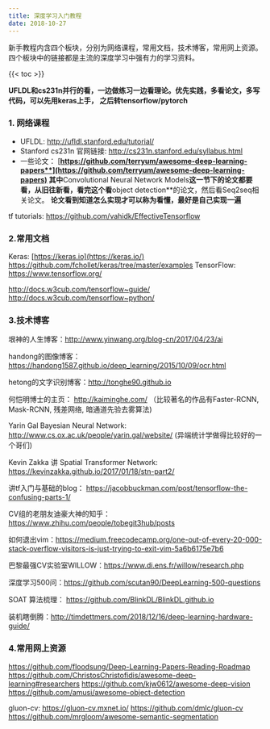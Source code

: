 ```yaml
---
title: 深度学习入门教程
date: 2018-10-27
---
```


新手教程内含四个板块，分别为网络课程，常用文档，技术博客，常用网上资源。四个板块中的链接都是主流的深度学习中强有力的学习资料。

<!--more-->

{{< toc >}}

**UFLDL和cs231n并行的看，一边做练习一边看理论。优先实践，多看论文，多写代码，可以先用keras上手， 之后转tensorflow/pytorch**

### 1. 网络课程

- UFLDL: http://ufldl.stanford.edu/tutorial/
- Stanford cs231n 官网链接: http://cs231n.stanford.edu/syllabus.html
- 一些论文： [**https://github.com/terryum/awesome-deep-learning-papers**](https://github.com/terryum/awesome-deep-learning-papers)
  其中**Convolutional Neural Network Models**这一节下的论文都要看，从旧往新看，看完这个看**object detection**的论文，然后看Seq2seq相关论文。
  **论文看到知道怎么实现才可以称为看懂，最好是自己实现一遍**

tf tutorials: https://github.com/vahidk/EffectiveTensorflow



### 2.常用文档

Keras: [https://keras.io](https://keras.io/)
https://github.com/fchollet/keras/tree/master/examples
TensorFlow: https://www.tensorflow.org/

http://docs.w3cub.com/tensorflow~guide/
http://docs.w3cub.com/tensorflow~python/



### 3.技术博客

垠神的人生博客：http://www.yinwang.org/blog-cn/2017/04/23/ai

handong的图像博客：https://handong1587.github.io/deep_learning/2015/10/09/ocr.html

hetong的文字识别博客：http://tonghe90.github.io

何恺明博士的主页： http://kaiminghe.com/ （比较著名的作品有Faster-RCNN, Mask-RCNN, 残差网络, 暗通道先验去雾算法)

Yarin Gal Bayesian Neural Network: http://www.cs.ox.ac.uk/people/yarin.gal/website/ (异端统计学做得比较好的一个哥们)

Kevin Zakka 讲 Spatial Transformer Network: https://kevinzakka.github.io/2017/01/18/stn-part2/

讲tf入门与基础的blog： https://jacobbuckman.com/post/tensorflow-the-confusing-parts-1/

CV组的老朋友迪豪大神的知乎：https://www.zhihu.com/people/tobegit3hub/posts

如何退出vim：https://medium.freecodecamp.org/one-out-of-every-20-000-stack-overflow-visitors-is-just-trying-to-exit-vim-5a6b6175e7b6

巴黎最强CV实验室WILLOW：https://www.di.ens.fr/willow/research.php

深度学习500问：https://github.com/scutan90/DeepLearning-500-questions

SOAT 算法梳理： https://github.com/BlinkDL/BlinkDL.github.io

装机瞎倒腾：http://timdettmers.com/2018/12/16/deep-learning-hardware-guide/



### 4.常用网上资源

https://github.com/floodsung/Deep-Learning-Papers-Reading-Roadmap
https://github.com/ChristosChristofidis/awesome-deep-learning#researchers
https://github.com/kjw0612/awesome-deep-vision
https://github.com/amusi/awesome-object-detection

gluon-cv:
https://gluon-cv.mxnet.io/
https://github.com/dmlc/gluon-cv
https://github.com/mrgloom/awesome-semantic-segmentation